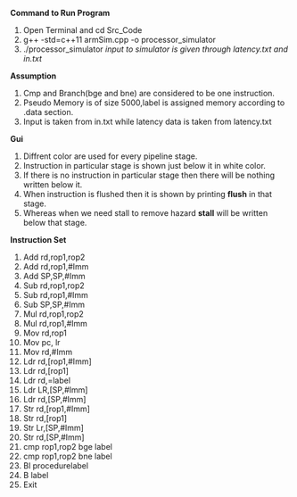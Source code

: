 **Command to Run Program**
1. Open Terminal and cd Src_Code
2. g++ -std=c++11 armSim.cpp -o processor_simulator
3. ./processor_simulator
*input to simulator is given through latency.txt and in.txt*


**Assumption**
1. Cmp and Branch(bge and bne) are considered to be one instruction.
2. Pseudo Memory is of size 5000,label is assigned memory according to .data section.
3. Input is taken from in.txt while latency data is taken from latency.txt 

**Gui**
1. Diffrent color are used for every pipeline stage.
2. Instruction in particular stage is shown just below it in white color.
3. If there is no instruction in particular stage then there will be nothing written below it.
4. When instruction is flushed then it is shown by printing **flush** in that stage.
5. Whereas when we need stall to remove hazard **stall** will be written below that stage.

**Instruction Set**
1. Add rd,rop1,rop2
2. Add rd,rop1,#Imm
3. Add SP,SP,#Imm
4. Sub rd,rop1,rop2
5. Sub rd,rop1,#Imm
6. Sub SP,SP,#Imm
7. Mul rd,rop1,rop2
8. Mul rd,rop1,#Imm
9. Mov rd,rop1
10. Mov pc, lr
11. Mov rd,#Imm
12. Ldr rd,[rop1,#Imm]
13. Ldr rd,[rop1]
14. Ldr rd,=label
15. Ldr LR,[SP,#Imm]
16. Ldr rd,[SP,#Imm]
17. Str rd,[rop1,#Imm]
18. Str rd,[rop1]
19. Str Lr,[SP,#Imm]
20. Str rd,[SP,#Imm]
21. cmp rop1,rop2 bge label
22. cmp rop1,rop2 bne label
23. Bl procedurelabel
24. B label
25. Exit
